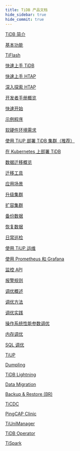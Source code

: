 ```yaml
---
title: TiDB 产品文档
hide_sidebar: true
hide_commit: true
---
```


<LearningPathContainer platform="tidb" title="TiDB" subTitle="TiDB 是 PingCAP 公司自主设计、研发的开源分布式关系型数据库。您可以在这里查看概念介绍、操作指南、应用开发、参考等产品文档。">

<LearningPath label="了解" icon="cloud1">

[TiDB 简介](https://docs.pingcap.com/zh/tidb/v6.2/overview)

[基本功能](https://docs.pingcap.com/zh/tidb/v6.2/basic-features)

[TiFlash](https://docs.pingcap.com/zh/tidb/v6.2/tiflash-overview)

</LearningPath>

<LearningPath label="试用" icon="cloud5">

[快速上手 TiDB](https://docs.pingcap.com/zh/tidb/v6.2/quick-start-with-tidb)

[快速上手 HTAP](https://docs.pingcap.com/zh/tidb/v6.2/quick-start-with-htap)

[深入探索 HTAP](https://docs.pingcap.com/zh/tidb/v6.2/explore-htap)

</LearningPath>

<LearningPath label="开发" icon="doc8">

[开发者手册概览](https://docs.pingcap.com/zh/tidb/v6.2/dev-guide-overview)

[快速开始](https://docs.pingcap.com/zh/tidb/v6.2/dev-guide-build-cluster-in-cloud)

[示例程序](https://docs.pingcap.com/zh/tidb/v6.2/dev-guide-sample-application-spring-boot)

</LearningPath>

<LearningPath label="部署" icon="deploy">

[软硬件环境需求](https://docs.pingcap.com/zh/tidb/v6.2/hardware-and-software-requirements)

[使用 TiUP 部署 TiDB 集群（推荐）](https://docs.pingcap.com/zh/tidb/v6.2/production-deployment-using-tiup)

[在 Kubernetes 上部署 TiDB](https://docs.pingcap.com/zh/tidb/v6.2/tidb-in-kubernetes)

</LearningPath>

<LearningPath label="迁移" icon="cloud3">

[数据迁移概览](https://docs.pingcap.com/zh/tidb/v6.2/migration-overview)

[迁移工具](https://docs.pingcap.com/zh/tidb/v6.2/migration-tools)

[应用场景](https://docs.pingcap.com/zh/tidb/v6.2/migrate-aurora-to-tidb)

</LearningPath>

<LearningPath label="运维" icon="maintain">

[升级集群](https://docs.pingcap.com/zh/tidb/v6.2/upgrade-tidb-using-tiup)

[扩容集群](https://docs.pingcap.com/zh/tidb/v6.2/scale-tidb-using-tiup)

[备份数据](https://docs.pingcap.com/zh/tidb/v6.2/br-usage-backup)

[恢复数据](https://docs.pingcap.com/zh/tidb/v6.2/br-usage-restore)

[日常巡检](https://docs.pingcap.com/zh/tidb/v6.2/daily-check)

[使用 TiUP 运维](https://docs.pingcap.com/zh/tidb/v6.2/maintain-tidb-using-tiup)

</LearningPath>

<LearningPath label="监控" icon="cloud6">

[使用 Prometheus 和 Grafana](https://docs.pingcap.com/zh/tidb/v6.2/tidb-monitoring-framework)

[监控 API](https://docs.pingcap.com/zh/tidb/v6.2/tidb-monitoring-api)

[报警规则](https://docs.pingcap.com/zh/tidb/v6.2/alert-rules)

</LearningPath>

<LearningPath label="调优" icon="tidb-cloud-tune">

[调优概述](https://docs.pingcap.com/zh/tidb/v6.2/performance-tuning-overview)

[调优方法](https://docs.pingcap.com/zh/tidb/v6.2/performance-tuning-methods)

[调优实践](https://docs.pingcap.com/zh/tidb/v6.2/performance-tuning-practices)

[操作系统性能参数调优](https://docs.pingcap.com/zh/tidb/v6.2/tune-operating-system)

[内存调优](https://docs.pingcap.com/zh/tidb/v6.2/configure-memory-usage)

[SQL 调优](https://docs.pingcap.com/zh/tidb/v6.2/sql-tuning-overview)

</LearningPath>

<LearningPath label="工具" icon="doc7">

[TiUP](https://docs.pingcap.com/zh/tidb/v6.2/tiup-overview)

[Dumpling](https://docs.pingcap.com/zh/tidb/v6.2/dumpling-overview)

[TiDB Lightning](https://docs.pingcap.com/zh/tidb/v6.2/tidb-lightning-overview)

[Data Migration](https://docs.pingcap.com/zh/tidb/v6.2/dm-overview)

[Backup & Restore (BR)](https://docs.pingcap.com/zh/tidb/v6.2/backup-and-restore-overview)

[TiCDC](https://docs.pingcap.com/zh/tidb/v6.2/ticdc-overview)

[PingCAP Clinic](https://docs.pingcap.com/zh/tidb/v6.2/clinic-introduction)

[TiUniManager](https://docs.pingcap.com/zh/tidb/v6.2/tiunimanager-overview)

[TiDB Operator](https://docs.pingcap.com/zh/tidb/v6.2/tidb-operator-overview)

[TiSpark](https://docs.pingcap.com/zh/tidb/v6.2/tispark-overview)

</LearningPath>

</LearningPathContainer>
